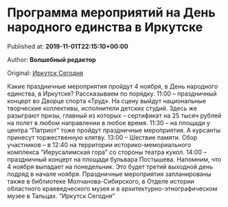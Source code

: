 
# Программа мероприятий на День народного единства в Иркутске

Published at: **2019-11-01T22:15:10+00:00**

Author: **Волшебный редактор**

Original: [Иркутск Сегодня](https://irk.today/2019/11/02/programma-meroprijatij-na-den-narodnogo-edinstva-v-irkutske-2/)

Какие праздничные мероприятия пройдут 4 ноября, в День народного единства, в Иркутске? Рассказываем по порядку.
11:00 – праздничный концерт во Дворце спорта «Труд». На сцену выйдут национальные творческие коллективы, исполнители детских студий. Здесь же разыграют призы, главный из которых – сертификат на 25 тысяч рублей на полет в любом направлении в любое время.
11:30 – на площади у центра “Патриот” тоже пройдут праздничные мероприятия. А курсанты принесут торжественную клятву.
13:00 – Шествие памяти. Сбор участников – в 12:40 на территории историко-мемориального комплекса “Иерусалимская гора” со стороны театра кукол.
14:00 – праздничный концерт на площади бульвара Постышева.
Напомним, что 4 ноября выпадает на понедельник. Это будет третий выходной день подряд в начале ноября.
Праздничные мероприятия запланированы также в библиотеке Молчанова-Сибирского, в Отделе истории областного краеведческого музея и в архитектурно-этнографическом музее в Тальцах.
“Иркутск Сегодня”
